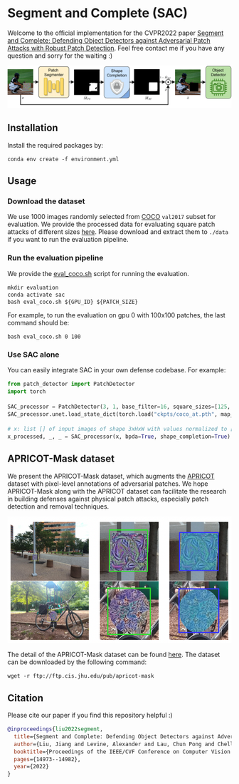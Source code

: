 # Segment and Complete (SAC)
Welcome to the official implementation for the CVPR2022 paper [Segment and Complete: Defending Object Detectors against Adversarial Patch Attacks with Robust Patch Detection](https://openaccess.thecvf.com/content/CVPR2022/papers/Liu_Segment_and_Complete_Defending_Object_Detectors_Against_Adversarial_Patch_Attacks_CVPR_2022_paper.pdf). 
Feel free contact me if you have any question and sorry for the waiting :)

![Pipeline Image](figs/pipeline.png)


## Installation
Install the required packages by:
```commandline
conda env create -f environment.yml
```

## Usage

### Download the dataset
We use 1000 images randomly selected from [COCO](https://cocodataset.org/) `val2017` subset for evaluation. 
We provide the processed data for evaluating square patch attacks of different sizes [here](https://drive.google.com/drive/folders/1o9Ftkh6ecR2DcoRL3ae3ZjFeYOsXBCdp?usp=sharing).
Please download and extract them to `./data` if you want to run the evaluation pipeline.

### Run the evaluation pipeline
We provide the [eval_coco.sh](./eval_coco.sh) script for running the evaluation. 
```commandline
mkdir evaluation
conda activate sac
bash eval_coco.sh ${GPU_ID} ${PATCH_SIZE}
```
For example, to run the evaluation on gpu 0 with 100x100 patches, the last command should be:
```commandline
bash eval_coco.sh 0 100
```

### Use SAC alone 
You can easily integrate SAC in your own defense codebase. For example:

```python
from patch_detector import PatchDetector
import torch

SAC_processor = PatchDetector(3, 1, base_filter=16, square_sizes=[125, 100, 75, 50, 25], n_patch=1)
SAC_processor.unet.load_state_dict(torch.load("ckpts/coco_at.pth", map_location='cpu'))

# x: list [] of input images of shape 3xHxW with values normalized to [0, 1]
x_processed, _, _ = SAC_processor(x, bpda=True, shape_completion=True)
```


## APRICOT-Mask dataset
We present the APRICOT-Mask dataset, which
augments the [APRICOT](https://apricot.mitre.org/) dataset with pixel-level annotations
of adversarial patches. We hope APRICOT-Mask along with
the APRICOT dataset can facilitate the research in building
defenses against physical patch attacks, especially patch
detection and removal techniques. 

![Apricot-mask Image](figs/apricot-mask.png)

The detail of the APRICOT-Mask dataset can be found [here](https://aiem.jhu.edu/datasets/apricot-mask/). 
The dataset can be downloaded by the following command:

```commandline
wget -r ftp://ftp.cis.jhu.edu/pub/apricot-mask
```


## Citation

Please cite our paper if you find this repository helpful :)

```bibtex
@inproceedings{liu2022segment,
  title={Segment and Complete: Defending Object Detectors against Adversarial Patch Attacks with Robust Patch Detection},
  author={Liu, Jiang and Levine, Alexander and Lau, Chun Pong and Chellappa, Rama and Feizi, Soheil},
  booktitle={Proceedings of the IEEE/CVF Conference on Computer Vision and Pattern Recognition},
  pages={14973--14982},
  year={2022}
}
```
